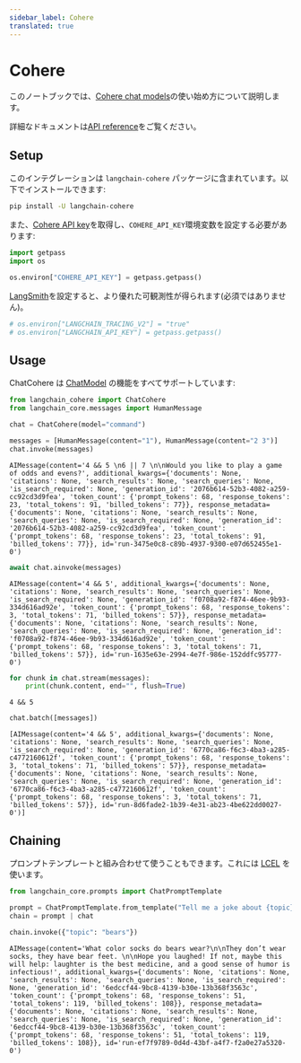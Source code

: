 ```yaml
---
sidebar_label: Cohere
translated: true
---
```


# Cohere

このノートブックでは、[Cohere chat models](https://cohere.com/chat)の使い始め方について説明します。

詳細なドキュメントは[API reference](https://api.python.langchain.com/en/latest/chat_models/langchain_community.chat_models.cohere.ChatCohere.html)をご覧ください。

## Setup

このインテグレーションは `langchain-cohere` パッケージに含まれています。以下でインストールできます:

```bash
pip install -U langchain-cohere
```

また、[Cohere API key](https://cohere.com/)を取得し、`COHERE_API_KEY`環境変数を設定する必要があります:

```python
import getpass
import os

os.environ["COHERE_API_KEY"] = getpass.getpass()
```

[LangSmith](https://smith.langchain.com/)を設定すると、より優れた可観測性が得られます(必須ではありません)。

```python
# os.environ["LANGCHAIN_TRACING_V2"] = "true"
# os.environ["LANGCHAIN_API_KEY"] = getpass.getpass()
```

## Usage

ChatCohere は [ChatModel](/docs/modules/model_io/chat/) の機能をすべてサポートしています:

```python
from langchain_cohere import ChatCohere
from langchain_core.messages import HumanMessage
```

```python
chat = ChatCohere(model="command")
```

```python
messages = [HumanMessage(content="1"), HumanMessage(content="2 3")]
chat.invoke(messages)
```

```output
AIMessage(content='4 && 5 \n6 || 7 \n\nWould you like to play a game of odds and evens?', additional_kwargs={'documents': None, 'citations': None, 'search_results': None, 'search_queries': None, 'is_search_required': None, 'generation_id': '2076b614-52b3-4082-a259-cc92cd3d9fea', 'token_count': {'prompt_tokens': 68, 'response_tokens': 23, 'total_tokens': 91, 'billed_tokens': 77}}, response_metadata={'documents': None, 'citations': None, 'search_results': None, 'search_queries': None, 'is_search_required': None, 'generation_id': '2076b614-52b3-4082-a259-cc92cd3d9fea', 'token_count': {'prompt_tokens': 68, 'response_tokens': 23, 'total_tokens': 91, 'billed_tokens': 77}}, id='run-3475e0c8-c89b-4937-9300-e07d652455e1-0')
```

```python
await chat.ainvoke(messages)
```

```output
AIMessage(content='4 && 5', additional_kwargs={'documents': None, 'citations': None, 'search_results': None, 'search_queries': None, 'is_search_required': None, 'generation_id': 'f0708a92-f874-46ee-9b93-334d616ad92e', 'token_count': {'prompt_tokens': 68, 'response_tokens': 3, 'total_tokens': 71, 'billed_tokens': 57}}, response_metadata={'documents': None, 'citations': None, 'search_results': None, 'search_queries': None, 'is_search_required': None, 'generation_id': 'f0708a92-f874-46ee-9b93-334d616ad92e', 'token_count': {'prompt_tokens': 68, 'response_tokens': 3, 'total_tokens': 71, 'billed_tokens': 57}}, id='run-1635e63e-2994-4e7f-986e-152ddfc95777-0')
```

```python
for chunk in chat.stream(messages):
    print(chunk.content, end="", flush=True)
```

```output
4 && 5
```

```python
chat.batch([messages])
```

```output
[AIMessage(content='4 && 5', additional_kwargs={'documents': None, 'citations': None, 'search_results': None, 'search_queries': None, 'is_search_required': None, 'generation_id': '6770ca86-f6c3-4ba3-a285-c4772160612f', 'token_count': {'prompt_tokens': 68, 'response_tokens': 3, 'total_tokens': 71, 'billed_tokens': 57}}, response_metadata={'documents': None, 'citations': None, 'search_results': None, 'search_queries': None, 'is_search_required': None, 'generation_id': '6770ca86-f6c3-4ba3-a285-c4772160612f', 'token_count': {'prompt_tokens': 68, 'response_tokens': 3, 'total_tokens': 71, 'billed_tokens': 57}}, id='run-8d6fade2-1b39-4e31-ab23-4be622dd0027-0')]
```

## Chaining

プロンプトテンプレートと組み合わせて使うこともできます。これには [LCEL](/docs/expression_language) を使います。

```python
from langchain_core.prompts import ChatPromptTemplate

prompt = ChatPromptTemplate.from_template("Tell me a joke about {topic}")
chain = prompt | chat
```

```python
chain.invoke({"topic": "bears"})
```

```output
AIMessage(content='What color socks do bears wear?\n\nThey don’t wear socks, they have bear feet. \n\nHope you laughed! If not, maybe this will help: laughter is the best medicine, and a good sense of humor is infectious!', additional_kwargs={'documents': None, 'citations': None, 'search_results': None, 'search_queries': None, 'is_search_required': None, 'generation_id': '6edccf44-9bc8-4139-b30e-13b368f3563c', 'token_count': {'prompt_tokens': 68, 'response_tokens': 51, 'total_tokens': 119, 'billed_tokens': 108}}, response_metadata={'documents': None, 'citations': None, 'search_results': None, 'search_queries': None, 'is_search_required': None, 'generation_id': '6edccf44-9bc8-4139-b30e-13b368f3563c', 'token_count': {'prompt_tokens': 68, 'response_tokens': 51, 'total_tokens': 119, 'billed_tokens': 108}}, id='run-ef7f9789-0d4d-43bf-a4f7-f2a0e27a5320-0')
```
